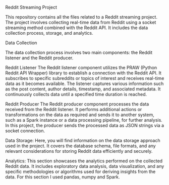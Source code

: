 Reddit Streaming Project

This repository contains all the files related to a Reddit streaming project. The project involves collecting real-time data from Reddit using a socket streaming method combined with the Reddit API. It includes the data collection process, storage, and analytics.

Data Collection

The data collection process involves two main components: the Reddit listener and the Reddit producer.

Reddit Listener
The Reddit listener component utilizes the PRAW (Python Reddit API Wrapper) library to establish a connection with the Reddit API. It subscribes to specific subreddits or topics of interest and receives real-time data as it becomes available. The listener captures various information such as the post content, author details, timestamp, and associated metadata. It continuously collects data until a specified time duration is reached.

Reddit Producer
The Reddit producer component processes the data received from the Reddit listener. It performs additional actions or transformations on the data as required and sends it to another system, such as a Spark instance or a data processing pipeline, for further analysis. In this project, the producer sends the processed data as JSON strings via a socket connection.



Data Storage: Here, you will find information on the data storage approach used in the project. It covers the database schema, file formats, and any relevant considerations for storing Reddit data efficiently and securely.

Analytics: This section showcases the analytics performed on the collected Reddit data. It includes exploratory data analysis, data visualization, and any specific methodologies or algorithms used for deriving insights from the data. For this section I used pandas, numpy and Spark.
